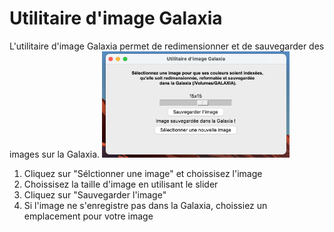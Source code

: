 # Utilitaire d'image Galaxia
L'utilitaire d'image Galaxia permet de redimensionner et de sauvegarder des images sur la Galaxia.
<img src="screenshot.png" width="300"></img>
1. Cliquez sur "Sélctionner une image" et choissisez l'image 
2. Choissisez la taille d'image en utilisant le slider
3. Cliquez sur "Sauvegarder l'image"
4. Si l'image ne s'enregistre pas dans la Galaxia, choissiez un emplacement pour votre image